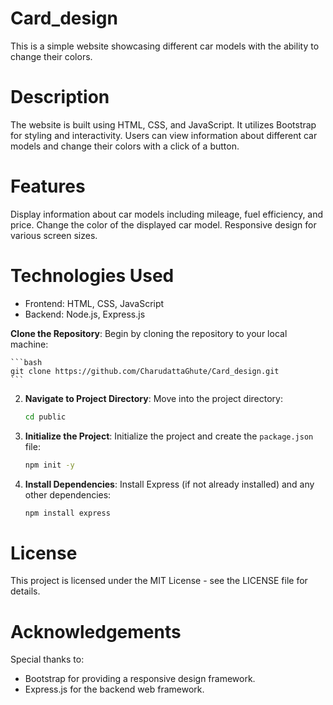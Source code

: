 # Card_design
This is a simple website showcasing different car models with the ability to change their colors.

# Description
The website is built using HTML, CSS, and JavaScript. It utilizes Bootstrap for styling and interactivity. Users can view information about different car models and change their colors with a click of a button.

# Features
Display information about car models including mileage, fuel efficiency, and price.
Change the color of the displayed car model.
Responsive design for various screen sizes.

# Technologies Used
- Frontend: HTML, CSS, JavaScript
- Backend: Node.js, Express.js

**Clone the Repository**: Begin by cloning the repository to your local machine:

    ```bash
    git clone https://github.com/CharudattaGhute/Card_design.git
    ```

2. **Navigate to Project Directory**: Move into the project directory:

    ```bash
    cd public
    ```

3. **Initialize the Project**: Initialize the project and create the `package.json` file:

    ```bash
    npm init -y
    ```

4. **Install Dependencies**: Install Express (if not already installed) and any other dependencies:

    ```bash
    npm install express
    ```
# License
This project is licensed under the MIT License - see the LICENSE file for details.

# Acknowledgements

Special thanks to:

- Bootstrap for providing a responsive design framework.
- Express.js for the backend web framework.


